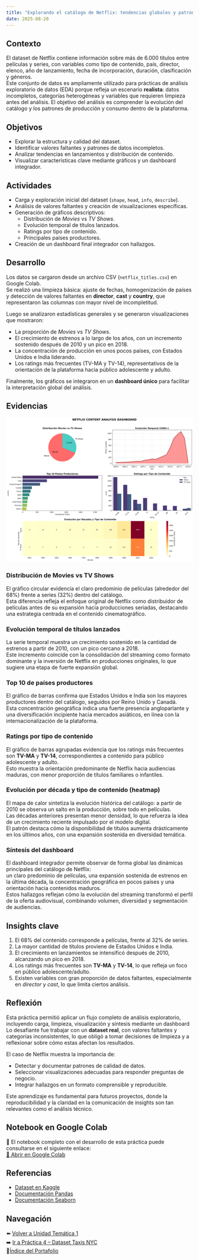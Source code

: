 ```yaml
---
title: "Explorando el catálogo de Netflix: tendencias globales y patrones de contenido audiovisual"
date: 2025-08-20
---
```


## Contexto
El dataset de Netflix contiene información sobre más de 6.000 títulos entre películas y series, con variables como tipo de contenido, país, director, elenco, año de lanzamiento, fecha de incorporación, duración, clasificación y géneros.  
Este conjunto de datos es ampliamente utilizado para prácticas de análisis exploratorio de datos (EDA) porque refleja un escenario **realista**: datos incompletos, categorías heterogéneas y variables que requieren limpieza antes del análisis.
El objetivo del análisis es comprender la evolución del catálogo y los patrones de producción y consumo dentro de la plataforma.

## Objetivos
- Explorar la estructura y calidad del dataset.  
- Identificar valores faltantes y patrones de datos incompletos.  
- Analizar tendencias en lanzamientos y distribución de contenido.  
- Visualizar características clave mediante gráficos y un dashboard integrador.  

## Actividades
- Carga y exploración inicial del dataset (`shape`, `head`, `info`, `describe`).  
- Análisis de valores faltantes y creación de visualizaciones específicas.  
- Generación de gráficos descriptivos:  
  - Distribución de *Movies* vs *TV Shows*.  
  - Evolución temporal de títulos lanzados.  
  - Ratings por tipo de contenido.  
  - Principales países productores.  
- Creación de un dashboard final integrador con hallazgos.  

## Desarrollo
Los datos se cargaron desde un archivo CSV (`netflix_titles.csv`) en Google Colab.  
Se realizó una limpieza básica: ajuste de fechas, homogenización de países y detección de valores faltantes en **director**, **cast** y **country**, que representaron las columnas con mayor nivel de incompletitud.  

Luego se analizaron estadísticas generales y se generaron visualizaciones que mostraron:  
- La proporción de *Movies* vs *TV Shows*.  
- El crecimiento de estrenos a lo largo de los años, con un incremento sostenido después de 2010 y un pico en 2018.  
- La concentración de producción en unos pocos países, con Estados Unidos e India liderando.  
- Los ratings más frecuentes (TV-MA y TV-14), representativos de la orientación de la plataforma hacia público adolescente y adulto.  

Finalmente, los gráficos se integraron en un **dashboard único** para facilitar la interpretación global del análisis.

## Evidencias
![](../../assets/p2_dashboard.png)

### Distribución de Movies vs TV Shows
El gráfico circular evidencia el claro predominio de películas (alrededor del 68%) frente a series (32%) dentro del catálogo.  
Esta diferencia refleja el enfoque original de Netflix como distribuidor de películas antes de su expansión hacia producciones seriadas, destacando una estrategia centrada en el contenido cinematográfico.

### Evolución temporal de títulos lanzados
La serie temporal muestra un crecimiento sostenido en la cantidad de estrenos a partir de 2010, con un pico cercano a 2018.  
Este incremento coincide con la consolidación del streaming como formato dominante y la inversión de Netflix en producciones originales, lo que sugiere una etapa de fuerte expansión global.

### Top 10 de países productores
El gráfico de barras confirma que Estados Unidos e India son los mayores productores dentro del catálogo, seguidos por Reino Unido y Canadá.  
Esta concentración geográfica indica una fuerte presencia angloparlante y una diversificación incipiente hacia mercados asiáticos, en línea con la internacionalización de la plataforma.

### Ratings por tipo de contenido
El gráfico de barras agrupadas evidencia que los ratings más frecuentes son **TV-MA** y **TV-14**, correspondientes a contenido para público adolescente y adulto.  
Esto muestra la orientación predominante de Netflix hacia audiencias maduras, con menor proporción de títulos familiares o infantiles.

### Evolución por década y tipo de contenido (heatmap)
El mapa de calor sintetiza la evolución histórica del catálogo: a partir de 2010 se observa un salto en la producción, sobre todo en películas.  
Las décadas anteriores presentan menor densidad, lo que refuerza la idea de un crecimiento reciente impulsado por el modelo digital.  
El patrón destaca cómo la disponibilidad de títulos aumenta drásticamente en los últimos años, con una expansión sostenida en diversidad temática.

### Síntesis del dashboard
El dashboard integrador permite observar de forma global las dinámicas principales del catálogo de Netflix:  
un claro predominio de películas, una expansión sostenida de estrenos en la última década, la concentración geográfica en pocos países y una orientación hacia contenidos maduros.  
Estos hallazgos reflejan cómo la evolución del streaming transformó el perfil de la oferta audiovisual, combinando volumen, diversidad y segmentación de audiencias.

## Insights clave
1. El 68% del contenido corresponde a películas, frente al 32% de series.  
2. La mayor cantidad de títulos proviene de Estados Unidos e India.  
3. El crecimiento en lanzamientos se intensificó después de 2010, alcanzando un pico en 2018.  
4. Los ratings más frecuentes son **TV-MA** y **TV-14**, lo que refleja un foco en público adolescente/adulto.  
5. Existen variables con gran proporción de datos faltantes, especialmente en *director* y *cast*, lo que limita ciertos análisis.  

## Reflexión
Esta práctica permitió aplicar un flujo completo de análisis exploratorio, incluyendo carga, limpieza, visualización y síntesis mediante un dashboard
Lo desafiante fue trabajar con un **dataset real**, con valores faltantes y categorías inconsistentes, lo que  obligó a tomar decisiones de limpieza y a reflexionar sobre cómo estas afectan los resultados.  

El caso de Netflix muestra la importancia de:  
- Detectar y documentar patrones de calidad de datos.  
- Seleccionar visualizaciones adecuadas para responder preguntas de negocio.  
- Integrar hallazgos en un formato comprensible y reproducible.  

Este aprendizaje es fundamental para futuros proyectos, donde la reproducibilidad y la claridad en la comunicación de insights son tan relevantes como el análisis técnico.  

## Notebook en Google Colab
📓 El notebook completo con el desarrollo de esta práctica puede consultarse en el siguiente enlace:  
[🔗 Abrir en Google Colab](https://colab.research.google.com/github/agustina-esquibel/Ingenieria-datos/blob/main/docs/UT1/practica3/Agustina_Esquibel_practico3.ipynb)


## Referencias
- [Dataset en Kaggle](https://www.kaggle.com/shivamb/netflix-shows)  
- [Documentación Pandas](https://pandas.pydata.org/)  
- [Documentación Seaborn](https://seaborn.pydata.org/)  

## Navegación
⬅️ [Volver a Unidad Temática 1](../main.md)  
➡️ [Ir a Práctica 4 – Dataset Taxis NYC](../practica4/main4.md)  
📓[Índice del Portafolio](../../portfolio/index.md)
